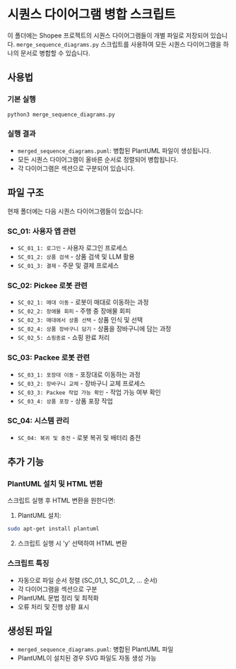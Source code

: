 # 시퀀스 다이어그램 병합 스크립트

이 폴더에는 Shopee 프로젝트의 시퀀스 다이어그램들이 개별 파일로 저장되어 있습니다. `merge_sequence_diagrams.py` 스크립트를 사용하여 모든 시퀀스 다이어그램을 하나의 문서로 병합할 수 있습니다.

## 사용법

### 기본 실행
```bash
python3 merge_sequence_diagrams.py
```

### 실행 결과
- `merged_sequence_diagrams.puml`: 병합된 PlantUML 파일이 생성됩니다.
- 모든 시퀀스 다이어그램이 올바른 순서로 정렬되어 병합됩니다.
- 각 다이어그램은 섹션으로 구분되어 있습니다.

## 파일 구조

현재 폴더에는 다음 시퀀스 다이어그램들이 있습니다:

### SC_01: 사용자 앱 관련
- `SC_01_1: 로그인` - 사용자 로그인 프로세스
- `SC_01_2: 상품 검색` - 상품 검색 및 LLM 활용
- `SC_01_3: 결제` - 주문 및 결제 프로세스

### SC_02: Pickee 로봇 관련
- `SC_02_1: 매대 이동` - 로봇이 매대로 이동하는 과정
- `SC_02_2: 장애물 회피` - 주행 중 장애물 회피
- `SC_02_3: 매대에서 상품 선택` - 상품 인식 및 선택
- `SC_02_4: 상품 장바구니 담기` - 상품을 장바구니에 담는 과정
- `SC_02_5: 쇼핑종료` - 쇼핑 완료 처리

### SC_03: Packee 로봇 관련
- `SC_03_1: 포장대 이동` - 포장대로 이동하는 과정
- `SC_03_2: 장바구니 교체` - 장바구니 교체 프로세스
- `SC_03_3: Packee 작업 가능 확인` - 작업 가능 여부 확인
- `SC_03_4: 상품 포장` - 상품 포장 작업

### SC_04: 시스템 관리
- `SC_04: 복귀 및 충전` - 로봇 복귀 및 배터리 충전

## 추가 기능

### PlantUML 설치 및 HTML 변환
스크립트 실행 후 HTML 변환을 원한다면:

1. PlantUML 설치:
```bash
sudo apt-get install plantuml
```

2. 스크립트 실행 시 'y' 선택하여 HTML 변환

### 스크립트 특징
- 자동으로 파일 순서 정렬 (SC_01_1, SC_01_2, ... 순서)
- 각 다이어그램을 섹션으로 구분
- PlantUML 문법 정리 및 최적화
- 오류 처리 및 진행 상황 표시

## 생성된 파일
- `merged_sequence_diagrams.puml`: 병합된 PlantUML 파일
- PlantUML이 설치된 경우 SVG 파일도 자동 생성 가능

